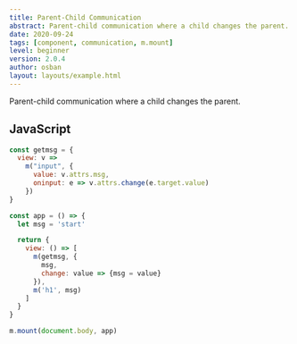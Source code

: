 ```yaml
---
title: Parent-Child Communication
abstract: Parent-child communication where a child changes the parent.
date: 2020-09-24
tags: [component, communication, m.mount]
level: beginner
version: 2.0.4
author: osban
layout: layouts/example.html
---
```


Parent-child communication where a child changes the parent.

## JavaScript

~~~js
const getmsg = {
  view: v =>
    m("input", {
      value: v.attrs.msg,
      oninput: e => v.attrs.change(e.target.value)
    })
}

const app = () => {
  let msg = 'start'

  return {
    view: () => [
      m(getmsg, {
        msg,
        change: value => {msg = value}
      }),
      m('h1', msg)
    ]
  }
}

m.mount(document.body, app)
~~~
